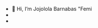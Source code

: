 - 👋 Hi, I’m Jojolola Barnabas "Femi
- 
- 

<!---
Adonisb1/Adonisb1 is a ✨ special ✨ repository because its `README.md` (this file) appears on your GitHub profile.
You can click the Preview link to take a look at your changes.
--->
